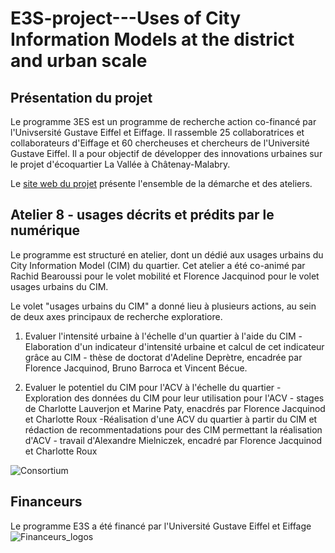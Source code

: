 # E3S-project---Uses of City Information Models at the district and urban scale

## Présentation du projet
Le programme 3ES est un programme de recherche action co-financé par l'Univsersité Gustave Eiffel et Eiffage. Il rassemble 25 collaboratrices et collaborateurs d'Eiffage et 60 chercheuses et chercheurs de l'Université Gustave Eiffel. Il a pour objectif de développer des innovations urbaines sur le projet d'écoquartier La Vallée à Châtenay-Malabry.

Le [site web du projet](https://www.programme-e3s.com/le-programme/) présente l'ensemble de la démarche et des ateliers.

## Atelier 8 - usages décrits et prédits par le numérique

Le programme est structuré en atelier, dont un dédié aux usages urbains du City Information Model (CIM) du quartier. Cet atelier a été co-animé par Rachid Bearoussi pour le volet mobilité et Florence Jacquinod pour le volet usages urbains du CIM.

Le volet "usages urbains du CIM" a donné lieu à plusieurs actions, au sein de deux axes principaux de recherche exploratiore.

1. Evaluer l'intensité urbaine à l'échelle d'un quartier à l'aide du CIM
-Elaboration d'un indicateur d'intensité urbaine et calcul de cet indicateur grâce au CIM - thèse de doctorat d'Adeline Deprètre, encadrée par Florence Jacquinod, Bruno Barroca et Vincent Bécue.

2. Evaluer le potentiel du CIM pour l'ACV à l'échelle du quartier 
-Exploration des données du CIM pour leur utilisation pour l'ACV - stages de Charlotte Lauverjon et Marine Paty, enacdrés par Florence Jacquinod et Charlotte Roux
-Réalisation d'une ACV du quartier à partir du CIM et rédaction de recommentadations pour des CIM permettant la réalisation d'ACV - travail d'Alexandre Mielniczek, encadré par Florence Jacquinod et Charlotte Roux

![Consortium](assets/FLOOD_AR_Consortium_universitaire.jpg)

<!--- 
## Livrables du projet
Pour le volet intensité urbaine : 
Le volet intensité urbaine a permis de proposer un indice d'intensité urbaine avec .

Pour le volet analyse du cycle de vie du quartier : 
-l'exploitation des données issues du CIM pour réaliser une analyse de cycle de vie (ACV) du qaurtier a été testée et des recommandations pour de futurs CIM permettant de réaliser des ACV

### Support de présentation du projet
La présentation générale du projet et de son déroulement est téléchargeable [en format PDF](assets/PRESENTATION_PROJET_FLOODAR.pdf). Cette présentation contient également une synthèse du retour d'expérience des deux expérimentations menées avec les riverains du rhône à Sablons. L'analyse plus complète des expérimentations est disponible ci-après (voir [retour d'expérience](https://github.com/jacquinod/FLOODAR/blob/main/README.md#retour-dexp%C3%A9rience-sur-lutilisation-de-g%C3%A9ovisualisations-interactives-et-immersives-sur-site-%C3%A0-sablons))

Des films de présentation des dispositifs produits sont mis à disposition via Dailymotion ([Outil Tablette](http://www.dailymotion.com/video/x5evbbi_flood-ar-outil-tablette-protocole-et-utilisation-sur-site_school) et [Outil Smartphone](http://www.dailymotion.com/video/x5ev9jx_flood-ar-outil-smartphone-demo-et-utilisation-sur-site-sablons-2016_school)).

### Méthodologie 
La méhtode employée est décrite dans les fichiers suivants : 

- [méthodologie générale](assets/01_methodologie_generale.pdf)
- [annexe 1](assets/02_annexe1.pdf) - géoréférencer des objets modélisés en 3D pour un export en OBJ avec SketchUp
- [annexe 2](assets/03_annexe2.pdf) - génération des vues avec Spaceyes 3D
- [annexe 3](assets/04_annexe3.pdf) - créer une visite virtuelle avec la logiciel Panotour

### Retour d'expérience sur l'utilisation de géovisualisations interactives et immersives sur site à Sablons
Le projet FLOOD AR a donné lieu à 2 expérimentation en 2016 sur le territoire de Sablons. 
Le [retour d'expérience sur le potentiel de ces outils et leurs limites](assets/Evaluation_dispositif_ELICO_V0317.pdf) a été réalisée par les chercheurs en sciences de l'information et de la communication de l'équipe Elico.
![expérimentations à Sablons](assets/Experimentations_Sablons.jpg)

 --->

## Financeurs
Le programme E3S a été financé par l'Université Gustave Eiffel et Eiffage 
![Financeurs_logos](assets/financeurs_bandeau.png)
